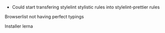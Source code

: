 - Could start transfering stylelint stylistic rules into stylelint-prettier rules 

Browserlist not having perfect typings

Installer lerna
